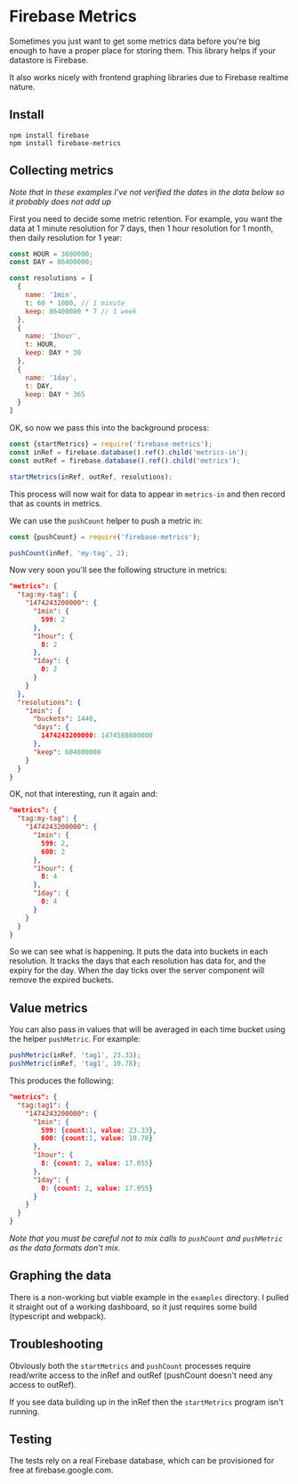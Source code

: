# Firebase Metrics

Sometimes you just want to get some metrics data before you're big enough to have a proper place for storing them. This library helps if your datastore is Firebase.

It also works nicely with frontend graphing libraries due to Firebase realtime nature.

## Install

```
npm install firebase
npm install firebase-metrics
```

## Collecting metrics

*Note that in these examples I've not verified the dates in the data below so it probably does not add up*

First you need to decide some metric retention. For example, you want the data at 1 minute resolution for 7 days, then 1 hour resolution for 1 month, then daily resolution for 1 year:

```js
const HOUR = 3600000;
const DAY = 86400000;

const resolutions = [
  {
    name: '1min',
    t: 60 * 1000, // 1 minute
    keep: 86400000 * 7 // 1 week
  },
  {
    name: '1hour',
    t: HOUR,
    keep: DAY * 30
  },
  {
    name: '1day',
    t: DAY,
    keep: DAY * 365
  }
]
```

OK, so now we pass this into the background process:

```js
const {startMetrics} = require('firebase-metrics');
const inRef = firebase.database().ref().child('metrics-in');
const outRef = firebase.database().ref().child('metrics');

startMetrics(inRef, outRef, resolutions);
```

This process will now wait for data to appear in `metrics-in` and then record that as counts in metrics.

We can use the `pushCount` helper to push a metric in:

```js
const {pushCount} = require('firebase-metrics');

pushCount(inRef, 'my-tag', 2);
```

Now very soon you'll see the following structure in metrics:

```json
"metrics": {
  "tag:my-tag": {
    "1474243200000": {
      "1min": {
        599: 2
      },
      "1hour": {
        8: 2
      },
      "1day": {
        0: 2
      }
    }
  },
  "resolutions": {
    "1min": {
      "buckets": 1440,
      "days": {
        1474243200000: 1474588800000
      },
      "keep": 604800000 
    }
  }
}
```

OK, not that interesting, run it again and:


```json
"metrics": {
  "tag:my-tag": {
    "1474243200000": {
      "1min": {
        599: 2,
        600: 2
      },
      "1hour": {
        8: 4
      },
      "1day": {
        0: 4
      }
    }
  }
}
```

So we can see what is happening. It puts the data into buckets in each resolution. It tracks the days that each resolution has data for, and the expiry for the day. When the day ticks over the server component will remove the expired buckets.

## Value metrics

You can also pass in values that will be averaged in each time bucket using the helper `pushMetric`. For example:

```js
pushMetric(inRef, 'tag1', 23.33);
pushMetric(inRef, 'tag1', 10.78);
```

This produces the following:

```json
"metrics": {
  "tag:tag1": {
    "1474243200000": {
      "1min": {
        599: {count:1, value: 23.33},
        600: {count:1, value: 10.78}
      },
      "1hour": {
        8: {count: 2, value: 17.055}
      },
      "1day": {
        0: {count: 2, value: 17.055}
      }
    }
  }
}
```

*Note that you must be careful not to mix calls to `pushCount` and `pushMetric` as the data formats don't mix.*

## Graphing the data

There is a non-working but viable example in the `examples` directory. I pulled it straight out of a working dashboard, so it just requires some build (typescript and webpack).

## Troubleshooting

Obviously both the `startMetrics` and `pushCount` processes require read/write access to the inRef and outRef (pushCount doesn't need any access to outRef).

If you see data building up in the inRef then the `startMetrics` program isn't running.

## Testing

The tests rely on a real Firebase database, which can be provisioned for free at firebase.google.com.